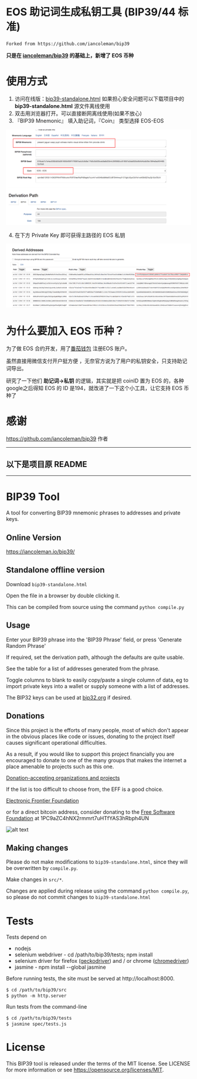 # EOS 助记词生成私钥工具 (BIP39/44 标准)
`Forked from https://github.com/iancoleman/bip39`

**只是在 [iancoleman/bip39](https://github.com/iancoleman/bip39 ) 的基础上，新增了 EOS 币种**

# 使用方式
1. 访问在线版：[bip39-standalone.html](https://static.zhusun.in/bip39-standalone.html) 如果担心安全问题可以下载项目中的 **bip39-standalone.html** 源文件离线使用
2. 双击用浏览器打开。可以直接断网离线使用(如果不放心)
3. 『BIP39 Mnemonic』 填入助记词，『Coin』 类型选择 EOS-EOS

![](./pic/1.png)

4. 在下方 Private Key 即可获得主路径的 EOS 私钥

![](./pic/2.png)

# 为什么要加入 EOS 币种？
为了做 EOS 合约开发，用了[番茄钱包](https://tomatowallet.cn) 注册EOS 账户。

虽然直接用微信支付开户挺方便 ，无奈官方说为了用户的私钥安全，只支持助记词导出。

研究了一下他们 **助记词->私钥** 的逻辑，其实就是把 coinID 置为 EOS 的，各种google之后得知 EOS 的 ID 是194，就改进了一下这个小工具，让它支持 EOS 币种了



# 感谢
https://github.com/iancoleman/bip39 作者





--------

## 以下是项目原 README

--------

# BIP39 Tool

A tool for converting BIP39 mnemonic phrases to addresses and private keys.

## Online Version

https://iancoleman.io/bip39/

## Standalone offline version

Download `bip39-standalone.html`

Open the file in a browser by double clicking it.

This can be compiled from source using the command `python compile.py`

## Usage

Enter your BIP39 phrase into the 'BIP39 Phrase' field, or press
'Generate Random Phrase'

If required, set the derivation path, although the defaults are quite usable.

See the table for a list of addresses generated from the phrase.

Toggle columns to blank to easily copy/paste a single column of data, eg to
import private keys into a wallet or supply someone with a list of addresses.

The BIP32 keys can be used at [bip32.org](https://bip32.org) if desired.

## Donations

Since this project is the efforts of many people, most of which don't appear in
the obvious places like code or issues, donating to the project itself causes
significant operational difficulties.

As a result, if you would like to support this project financially you are
encouraged to donate to one of the many groups that makes the internet a place
amenable to projects such as this one.

[Donation-accepting organizations and projects](https://en.bitcoin.it/wiki/Donation-accepting_organizations_and_projects)

If the list is too difficult to choose from, the EFF is a good choice.

[Electronic Frontier Foundation](https://supporters.eff.org/donate)

or for a direct bitcoin address, consider donating to the
[Free Software Foundation](https://www.fsf.org/about/ways-to-donate/)
at 1PC9aZC4hNX2rmmrt7uHTfYAS3hRbph4UN

![alt text](https://static.fsf.org/nosvn/images/bitcoin_qrcodes/fsf.png "FSF Bitcoin Address")

## Making changes

Please do not make modifications to `bip39-standalone.html`, since they will
be overwritten by `compile.py`.

Make changes in `src/*`.

Changes are applied during release using the command `python compile.py`, so
please do not commit changes to `bip39-standalone.html`

# Tests

Tests depend on

* nodejs
* selenium webdriver - cd /path/to/bip39/tests; npm install
* selenium driver for firefox ([geckodriver](https://github.com/mozilla/geckodriver/releases)) and / or chrome ([chromedriver](https://sites.google.com/a/chromium.org/chromedriver/downloads))
* jasmine - npm install --global jasmine

Before running tests, the site must be served at http://localhost:8000.

```
$ cd /path/to/bip39/src
$ python -m http.server
```

Run tests from the command-line

```
$ cd /path/to/bip39/tests
$ jasmine spec/tests.js
```

# License

This BIP39 tool is released under the terms of the MIT license. See LICENSE for
more information or see https://opensource.org/licenses/MIT.
